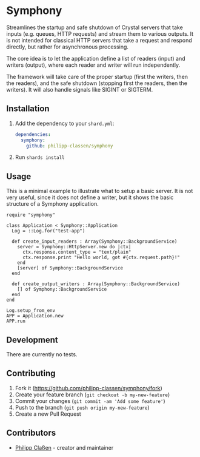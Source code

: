 # Symphony

Streamlines the startup and safe shutdown of Crystal servers that take
inputs (e.g. queues, HTTP requests) and stream them to various outputs.
It is not intended for classical HTTP servers that take a request and
respond directly, but rather for asynchronous processing.

The core idea is to let the application define a list of readers (input)
and writers (output), where each reader and writer will run independently.

The framework will take care of the proper startup (first the writers,
then the readers), and the safe shutdown (stopping first the readers,
then the writers). It will also handle signals like SIGINT or SIGTERM.

## Installation

1. Add the dependency to your `shard.yml`:

   ```yaml
   dependencies:
     symphony:
       github: philipp-classen/symphony
   ```

2. Run `shards install`

## Usage

This is a minimal example to illustrate what to setup a basic server.
It is not very useful, since it does not define a writer, but it
shows the basic structure of a Symphony application.

```crystal
require "symphony"

class Application < Symphony::Application
  Log = ::Log.for("test-app")

  def create_input_readers : Array(Symphony::BackgroundService)
    server = Symphony::HttpServer.new do |ctx|
      ctx.response.content_type = "text/plain"
      ctx.response.print "Hello world, got #{ctx.request.path}!"
    end
    [server] of Symphony::BackgroundService
  end

  def create_output_writers : Array(Symphony::BackgroundService)
    [] of Symphony::BackgroundService
  end
end

Log.setup_from_env
APP = Application.new
APP.run
```

## Development

There are currently no tests.

## Contributing

1. Fork it (<https://github.com/philipp-classen/symphony/fork>)
2. Create your feature branch (`git checkout -b my-new-feature`)
3. Commit your changes (`git commit -am 'Add some feature'`)
4. Push to the branch (`git push origin my-new-feature`)
5. Create a new Pull Request

## Contributors

- [Philipp Claßen](https://github.com/philipp-classen) - creator and maintainer
